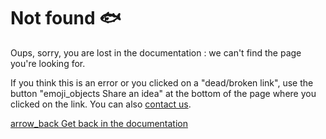 # Not found 🐟

Oups, sorry, you are lost in the documentation : we can't find the page you're looking for.

If you think this is an error or you clicked on a "dead/broken link", use the button "<span class="aq-icon">emoji_objects</span>  Share an idea" at the bottom of the page where you clicked on the link. You can also [contact us](./contact.md).


[<span class="aq-icon">arrow_back</span> Get back in the documentation](/)